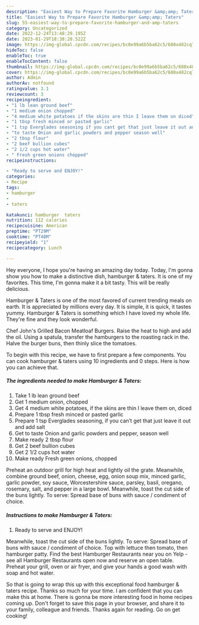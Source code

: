 ```yaml
---
description: "Easiest Way to Prepare Favorite Hamburger &amp;amp; Taters"
title: "Easiest Way to Prepare Favorite Hamburger &amp;amp; Taters"
slug: 55-easiest-way-to-prepare-favorite-hamburger-and-amp-taters
category: Uncategorized
date: 2022-12-24T13:48:29.195Z
date: 2023-01-29T18:38:28.522Z
image: https://img-global.cpcdn.com/recipes/bc0e99a6b5ba62c5/680x482cq70/hamburger-taters-recipe-main-photo.jpg
hideToc: false
enableToc: true
enableTocContent: false
thumbnail: https://img-global.cpcdn.com/recipes/bc0e99a6b5ba62c5/680x482cq70/hamburger-taters-recipe-main-photo.jpg
cover: https://img-global.cpcdn.com/recipes/bc0e99a6b5ba62c5/680x482cq70/hamburger-taters-recipe-main-photo.jpg
author: Admin
authorAv: notfound
ratingvalue: 3.1
reviewcount: 3
recipeingredient:
- "1 lb lean ground beef"
- "1 medium onion chopped"
- "4 medium white potatoes if the skins are thin I leave them on diced"
- "1 tbsp fresh minced or pasted garlic"
- "1 tsp Everglades seasoning if you cant get that just leave it out and add salt"
- "to taste Onion and garlic powders and pepper season well"
- "2 tbsp flour"
- "2 beef bullion cubes"
- "2 1/2 cups hot water"
- " Fresh green onions chopped"
recipeinstructions:

- "Ready to serve and ENJOY!"
categories:
- Recipe
tags:
- hamburger
- 
- taters

katakunci: hamburger  taters 
nutrition: 112 calories
recipecuisine: American
preptime: "PT29M"
cooktime: "PT48M"
recipeyield: "1"
recipecategory: Lunch

---
```



Hey everyone, I hope you're having an amazing day today. Today, I'm gonna show you how to make a distinctive dish, hamburger &amp; taters. It is one of my favorites. This time, I'm gonna make it a bit tasty. This will be really delicious.

Hamburger &amp; Taters is one of the most favored of current trending meals on earth. It is appreciated by millions every day. It is simple, it is quick, it tastes yummy. Hamburger &amp; Taters is something which I have loved my whole life. They're fine and they look wonderful.

Chef John&#39;s Grilled Bacon Meatloaf Burgers. Raise the heat to high and add the oil. Using a spatula, transfer the hamburgers to the roasting rack in the. Halve the burger buns, then thinly slice the tomatoes.


To begin with this recipe, we have to first prepare a few components. You can cook hamburger &amp; taters using 10 ingredients and 0 steps. Here is how you can achieve that.

<!--inarticleads1-->

##### The ingredients needed to make Hamburger &amp; Taters:

1. Take 1 lb lean ground beef
1. Get 1 medium onion, chopped
1. Get 4 medium white potatoes, if the skins are thin I leave them on, diced
1. Prepare 1 tbsp fresh minced or pasted garlic
1. Prepare 1 tsp Everglades seasoning, if you can’t get that just leave it out and add salt
1. Get to taste Onion and garlic powders and pepper, season well
1. Make ready 2 tbsp flour
1. Get 2 beef bullion cubes
1. Get 2 1/2 cups hot water
1. Make ready  Fresh green onions, chopped


Preheat an outdoor grill for high heat and lightly oil the grate. Meanwhile, combine ground beef, onion, cheese, egg, onion soup mix, minced garlic, garlic powder, soy sauce, Worcestershire sauce, parsley, basil, oregano, rosemary, salt, and pepper in a large bowl. Meanwhile, toast the cut side of the buns lightly. To serve: Spread base of buns with sauce / condiment of choice. 

<!--inarticleads2-->

##### Instructions to make Hamburger &amp; Taters:


1. Ready to serve and ENJOY!

Meanwhile, toast the cut side of the buns lightly. To serve: Spread base of buns with sauce / condiment of choice. Top with lettuce then tomato, then hamburger patty. Find the best Hamburger Restaurants near you on Yelp - see all Hamburger Restaurants open now and reserve an open table. Preheat your grill, oven or air fryer, and give your hands a good wash with soap and hot water. 

So that is going to wrap this up with this exceptional food hamburger &amp; taters recipe. Thanks so much for your time. I am confident that you can make this at home. There is gonna be more interesting food in home recipes coming up. Don't forget to save this page in your browser, and share it to your family, colleague and friends. Thanks again for reading. Go on get cooking!

